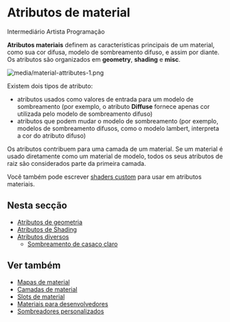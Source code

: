 # Atributos de material

<span class="badge text-bg-primary">Intermediário</span>
<span class="badge text-bg-success">Artista </span>
<span class="badge text-bg-success">Programação</span>

**Atributos materiais** definem as características principais de um material, como sua cor difusa, modelo de sombreamento difuso, e assim por diante. Os atributos são organizados em **geometry**, **shading** e **misc**.

![media/material-attributes-1.png](media/material-attributes-1.png)

Existem dois tipos de atributo:

- atributos usados como valores de entrada para um modelo de sombreamento (por exemplo, o atributo **Diffuse** fornece apenas cor utilizada pelo modelo de sombreamento difuso)
- atributos que podem mudar o modelo de sombreamento (por exemplo, modelos de sombreamento difusos, como o modelo lambert, interpreta a cor do atributo difuso)

Os atributos contribuem para uma camada de um material. Se um material é usado diretamente como um material de modelo, todos os seus atributos de raiz são considerados parte da primeira camada.

Você também pode escrever [ shaders custom](../effects-and-shaders/custom-shaders.md) para usar em atributos materiais.

## Nesta secção

* [Atributos de geometria](geometry-attributes.md)
* [Atributos de Shading](shading-attributes.md)
* [Atributos diversos](misc-attributes.md)
   * [Sombreamento de casaco claro](clear-coat-shading.md)

## Ver também

* [Mapas de material](material-maps.md)
* [Camadas de material](material-layers.md)
* [Slots de material](material-slots.md)
* [Materiais para desenvolvedores](materials-for-developers.md)
* [Sombreadores personalizados](../effects-and-shaders/custom-shaders.md)

